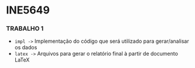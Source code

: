 # INE5649

### TRABALHO 1

-   `impl ->` Implementação do código que será utilizado para gerar/analisar os dados
-   `latex ->` Arquivos para gerar o relatório final à partir de documento LaTeX
